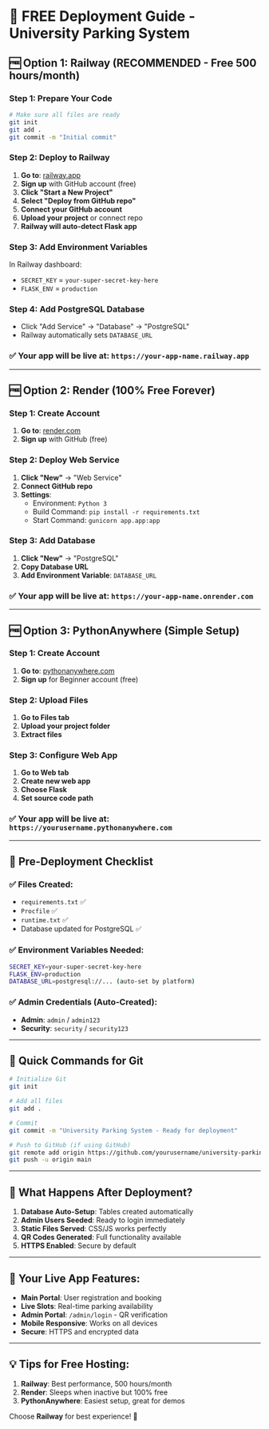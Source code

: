 # 🚀 FREE Deployment Guide - University Parking System

## 🆓 Option 1: Railway (RECOMMENDED - Free 500 hours/month)

### Step 1: Prepare Your Code
```bash
# Make sure all files are ready
git init
git add .
git commit -m "Initial commit"
```

### Step 2: Deploy to Railway
1. **Go to**: [railway.app](https://railway.app)
2. **Sign up** with GitHub account (free)
3. **Click "Start a New Project"**
4. **Select "Deploy from GitHub repo"**
5. **Connect your GitHub account**
6. **Upload your project** or connect repo
7. **Railway will auto-detect Flask app**

### Step 3: Add Environment Variables
In Railway dashboard:
- `SECRET_KEY` = `your-super-secret-key-here`
- `FLASK_ENV` = `production`

### Step 4: Add PostgreSQL Database
- Click "Add Service" → "Database" → "PostgreSQL"
- Railway automatically sets `DATABASE_URL`

### ✅ Your app will be live at: `https://your-app-name.railway.app`

---

## 🆓 Option 2: Render (100% Free Forever)

### Step 1: Create Account
1. **Go to**: [render.com](https://render.com)
2. **Sign up** with GitHub (free)

### Step 2: Deploy Web Service
1. **Click "New"** → "Web Service"
2. **Connect GitHub repo**
3. **Settings**:
   - Environment: `Python 3`
   - Build Command: `pip install -r requirements.txt`
   - Start Command: `gunicorn app.app:app`

### Step 3: Add Database
1. **Click "New"** → "PostgreSQL"
2. **Copy Database URL**
3. **Add Environment Variable**: `DATABASE_URL`

### ✅ Your app will be live at: `https://your-app-name.onrender.com`

---

## 🆓 Option 3: PythonAnywhere (Simple Setup)

### Step 1: Create Account
1. **Go to**: [pythonanywhere.com](https://pythonanywhere.com)
2. **Sign up** for Beginner account (free)

### Step 2: Upload Files
1. **Go to Files tab**
2. **Upload your project folder**
3. **Extract files**

### Step 3: Configure Web App
1. **Go to Web tab**
2. **Create new web app**
3. **Choose Flask**
4. **Set source code path**

### ✅ Your app will be live at: `https://yourusername.pythonanywhere.com`

---

## 🔧 Pre-Deployment Checklist

### ✅ Files Created:
- `requirements.txt` ✅
- `Procfile` ✅  
- `runtime.txt` ✅
- Database updated for PostgreSQL ✅

### ✅ Environment Variables Needed:
```bash
SECRET_KEY=your-super-secret-key-here
FLASK_ENV=production
DATABASE_URL=postgresql://... (auto-set by platform)
```

### ✅ Admin Credentials (Auto-Created):
- **Admin**: `admin` / `admin123`
- **Security**: `security` / `security123`

---

## 🎯 Quick Commands for Git

```bash
# Initialize Git
git init

# Add all files
git add .

# Commit
git commit -m "University Parking System - Ready for deployment"

# Push to GitHub (if using GitHub)
git remote add origin https://github.com/yourusername/university-parking.git
git push -u origin main
```

---

## 🚀 What Happens After Deployment?

1. **Database Auto-Setup**: Tables created automatically
2. **Admin Users Seeded**: Ready to login immediately  
3. **Static Files Served**: CSS/JS works perfectly
4. **QR Codes Generated**: Full functionality available
5. **HTTPS Enabled**: Secure by default

---

## 🎉 Your Live App Features:

- **Main Portal**: User registration and booking
- **Live Slots**: Real-time parking availability  
- **Admin Portal**: `/admin/login` - QR verification
- **Mobile Responsive**: Works on all devices
- **Secure**: HTTPS and encrypted data

---

## 💡 Tips for Free Hosting:

1. **Railway**: Best performance, 500 hours/month
2. **Render**: Sleeps when inactive but 100% free
3. **PythonAnywhere**: Easiest setup, great for demos

Choose **Railway** for best experience! 🚀